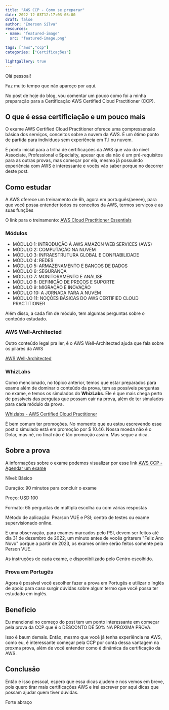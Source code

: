 ```yaml
---
title: "AWS CCP - Como se preparar"
date: 2022-12-03T12:17:03-03:00
draft: false
author: "Emerson Silva"
resources:
- name: "featured-image"
  src: "featured-image.png"

tags: ["aws","ccp"]
categories: ["Certificações"]

lightgallery: true
---
```


Olá pessoal! 

Faz muito tempo que não apareço por aqui.

No post de hoje do blog, vou comentar um pouco como foi a minha preparação para a Certificação AWS Certified Cloud Practitioner (CCP). 


## O que é essa certificiação e um pouco mais

O exame AWS Certified Cloud Practitioner oferece uma compressensão básica dos serviços, conceitos sobre a nuvem da AWS. É um ótimo ponto de partida para individuos sem experiência em T.I ou nuvem. 

É ponto inicial para a trilha de certificações da AWS que vão do nível Associate, Professional e Specialty, apesar que ela não é um pré-requisitos para as outras provas, mas começar por ela, mesmo já possuíndo experiência com AWS é interessante e vocês vão saber porque no decorrer deste post.


## Como estudar

A AWS oferece um treinamento de 6h, agora em português(aeeee), para que você possa entender todos os conceitos da AWS, termos serviços e as suas funções

O link para o treinamento: [AWS Cloud Practitioner Essentials](https://aws.amazon.com/pt/training/course-descriptions/cloud-practitioner-essentials/)

### Módulos

 -  MÓDULO 1: INTRODUÇÃO À AWS AMAZON WEB SERVICES (AWS)
 -  MÓDULO 2: COMPUTAÇÃO NA NUVEM
 -  MÓDULO 3: INFRAESTRUTURA GLOBAL E CONFIABILIDADE
 -  MÓDULO 4: REDES
 -  MÓDULO 5: ARMAZENAMENTO E BANCOS DE DADOS
 -  MÓDULO 6: SEGURANÇA
 -  MÓDULO 7: MONITORAMENTO E ANÁLISE
 -  MÓDULO 8: DEFINIÇÃO DE PREÇOS E SUPORTE
 -  MÓDULO 9: MIGRAÇÃO E INOVAÇÃO
 -  MÓDULO 10: A JORNADA PARA A NUVEM
 -  MÓDULO 11: NOÇÕES BÁSICAS DO AWS CERTIFIED CLOUD PRACTITIONER

 Além disso, a cada fim de módulo, tem algumas perguntas sobre o conteúdo estudado. 

### AWS Well-Architected

Outro conteúdo legal pra ler, é o AWS Well-Architected ajuda que fala sobre os pilares da AWS

[AWS Well-Architected](https://aws.amazon.com/pt/architecture/well-architected/?wa-lens-whitepapers.sort-by=item.additionalFields.sortDate&wa-lens-whitepapers.sort-order=desc&wa-guidance-whitepapers.sort-by=item.additionalFields.sortDate&wa-guidance-whitepapers.sort-order=desc)

### WhizLabs

Como mencionado, no tópico anterior, temos que estar preparados para exame além de dominar o conteúdo da prova, tem as possíveis perguntas no exame, e temos os simulados do **WhizLabs**. Ele é que mais chega perto de possíveis das pergutas que possam cair na prova, além de ter simulados para cada módulo da prova. 

[Whizlabs - AWS Certified Cloud Practitioner](https://www.whizlabs.com/aws-certified-cloud-practitioner/)

É bem comum ter promoções. No momento que eu estou escrevendo esse post o simulado está em promoção por $ 10.46. Nossa moeda não é o Dolar, mas né, no final não é tão promoção assim. Mas segue a dica. 


## Sobre a prova

A informações sobre o exame podemos visualizar por esse link [AWS CCP - Agendar um exame](https://aws.amazon.com/pt/certification/certified-cloud-practitioner/)

Nível: Básico

Duração: 90 minutos para concluir o exame

Preço: USD 100

Formato: 65 perguntas de múltipla escolha ou com várias respostas

Método de aplicação: Pearson VUE e PSI; centro de testes ou exame supervisionado online.

E uma observação, para exames marcados pelo PSI, devem ser feitos até dia 31 de dezembro de 2022, um minuto antes de vocês gritarem "Feliz Ano Novo" porque a partir de 2023, os exames online serão feitos somente pela Person VUE.

As instruções de cada exame, e disponibilizado pelo Centro escolhido. 

### Prova em Portugês

Agora é possível você escolher fazer a prova em Portugês e utilizar o Inglês de apoio para caso surgir dúvidas sobre algum termo que você possa ter estudado em inglês.

## Beneficio

Eu mencionei no começo do post tem um ponto interessante em começar pela prova da CCP que é o DESCONTO DE 50% NA PROXIMA PROVA. 

Isso é baum demais. Então, mesmo que você já tenha experiência na AWS, como eu, é interessante começar pela CCP por conta dessa vantagem na proxma prova, além de você entender como é dinâmica da certificação da AWS. 

## Conclusão

Então é isso pessoal, espero que essa dicas ajudem e nos vemos em breve, pois quero tirar mais certificações AWS e irei escrever por aqui dicas que possam ajudar quem tiver dúvidas. 

Forte abraço